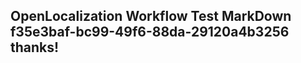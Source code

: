 <properties
ms.topic="hero-topic1"
ms.test1="hero-topic"
ms.test2="test"/>

## OpenLocalization Workflow Test MarkDown f35e3baf-bc99-49f6-88da-29120a4b3256 thanks!
